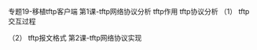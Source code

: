 专题19-移植tftp客户端
第1课-tftp网络协议分析
tftp作用
tftp协议分析
（1）     tftp交互过程
        
（2）     tftp报文格式
第2课-tftp网络协议实现
